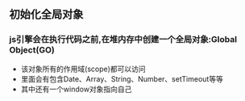 ## 初始化全局对象
### js引擎会在执行代码之前,在堆内存中创建一个全局对象:Global Object(GO)
- 该对象所有的作用域(scope)都可以访问
- 里面会有包含Date、Array、String、Number、setTimeout等等
- 其中还有一个window对象指向自己